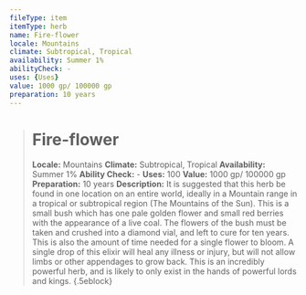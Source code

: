 ```yaml
---
fileType: item
itemType: herb
name: Fire-flower
locale: Mountains
climate: Subtropical, Tropical
availability: Summer 1%
abilityCheck: -
uses: {Uses}
value: 1000 gp/ 100000 gp
preparation: 10 years
---
```

>#  Fire-flower
>
> **Locale:** Mountains
> **Climate:** Subtropical, Tropical
> **Availability:** Summer 1%
> **Ability Check:** -
> **Uses:** 100
> **Value:** 1000 gp/ 100000 gp
> **Preparation:** 10 years
> **Description:** It is suggested that this herb be found in one location on an entire world, ideally in a Mountain range in a tropical or subtropical region (The Mountains of the Sun). This is a small bush which has one pale golden flower and small red berries with the appearance of a live coal. The flowers of the bush must be taken and crushed into a diamond vial, and left to cure for ten years. This is also the amount of time needed for a single flower to bloom. A single drop of this elixir will heal any illness or injury, but will not allow limbs or other appendages to grow back. This is an incredibly powerful herb, and is likely to only exist in the hands of powerful lords and kings.
{.5eblock}

